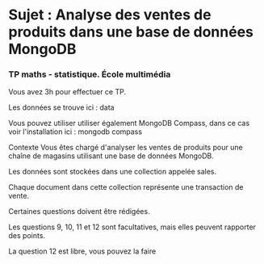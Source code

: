 # Sujet : Analyse des ventes de produits dans une base de données MongoDB

### TP maths - statistique. École multimédia


Vous avez 3h pour effectuer ce TP.

Les données se trouve ici : data

Vous pouvez utiliser utiliser également MongoDB Compass, dans ce cas voir l'installation ici : mongodb compass

Contexte
Vous êtes chargé d'analyser les ventes de produits pour une chaîne de magasins utilisant une base de données MongoDB.

Les données sont stockées dans une collection appelée sales.

Chaque document dans cette collection représente une transaction de vente.

Certaines questions doivent être rédigées.

Les questions 9, 10, 11 et 12 sont facultatives, mais elles peuvent rapporter des points.

La question 12 est libre, vous pouvez la faire
